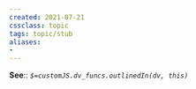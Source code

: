 ```yaml
---
created: 2021-07-21
cssclass: topic
tags: topic/stub
aliases:
- 
---
```


**See**:: 
*`$=customJS.dv_funcs.outlinedIn(dv, this)`*
